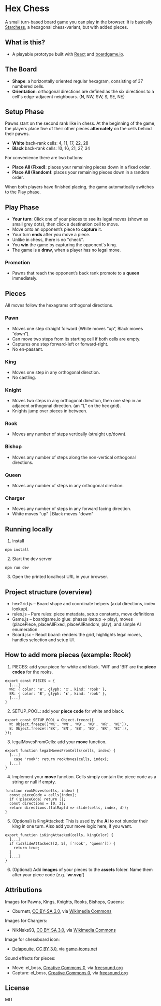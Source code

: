 # Hex Chess

A small turn-based board game you can play in the browser. It is basically [Starchess](<[url](https://en.wikipedia.org/wiki/Hexagonal_chess#Starchess)>), a hexagonal chess-variant, but with added pieces.

## What is this?

- A playable prototype built with [React](<[url](https://react.dev/)>) and [boardgame.io](<[url](https://boardgame.io/)>).

## The Board

- **Shape**: a horizontally oriented regular hexagram, consisting of 37 numbered cells.
- **Orientation**: orthogonal directions are defined as the six directions to a cell's edge-adjacent neighbours. (N, NW, SW, S, SE, NE)

## Setup Phase

Pawns start on the second rank like in chess.
At the beginning of the game, the players place five of their other pieces **alternately** on the cells behind their pawns.

- **White** back-rank cells: 4, 11, 17, 22, 28
- **Black** back-rank cells: 10, 16, 21, 27, 34

For convenience there are two buttons:

- **Place All (Fixed)**: places your remaining pieces down in a fixed order.
- **Place All (Random)**: places your remaining pieces down in a random order.

When both players have finished placing, the game automatically switches to the Play phase.

## Play Phase

- **Your turn**: Click one of your pieces to see its legal moves (shown as small grey dots), then click a destination cell to move.
- Move onto an opponent’s piece to **capture** it.
- Your turn **ends** after you move a piece.
- Unlike in chess, there is no "check".
- You **win** the game by capturing the opponent's king.
- The game is a **draw**, when a player has no legal move.

### Promotion

- Pawns that reach the opponent’s back rank promote to a **queen** immediately.

## Pieces

All moves follow the hexagrams orthogonal directions.

### Pawn

- Moves one step straight forward (White moves “up”, Black moves “down”).
- Can move two steps from its starting cell if both cells are empty.
- Captures one step forward-left or forward-right.
- No en-passant.

### King

- Moves one step in any orthogonal direction.
- No castling.

### Knight

- Moves two steps in any orthogonal direction, then one step in an adjacent orthogonal direction. (an “L” on the hex grid).
- Knights jump over pieces in between.

### Rook

- Moves any number of steps vertically (straight up/down).

### Bishop

- Moves any number of steps along the non-vertical orthogonal directions.

### Queen

- Moves any number of steps in any orthogonal direction.

### Charger

- Moves any number of steps in any forward facing direction.
- White moves "up" | Black moves "down"

## Running locally

1. Install

`npm install`

2. Start the dev server

`npm run dev`

3. Open the printed localhost URL in your browser.

## Project structure (overview)

- hexGrid.js – Board shape and coordinate helpers (axial directions, index lookup).
- rules.js – Pure rules: piece metadata, setup constants, move definitions
- Game.js – boardgame.io glue: phases (setup → play), moves (placePiece, placeAllFixed, placeAllRandom, play), and simple AI enumeration.
- Board.jsx – React board: renders the grid, highlights legal moves, handles selection and setup UI.

## How to add more pieces (example: Rook)

1. PIECES: add your piece for white and black. 'WR' and 'BR' are the **piece codes** for the rooks.

```
export const PIECES = {
  [...]
  WR: { color: 'W', glyph: '♖', kind: 'rook' },
  BR: { color: 'B', glyph: '♜', kind: 'rook' },
  [...]
}
```

2. SETUP_POOL: add your **piece code** for white and black.

```
export const SETUP_POOL = Object.freeze({
  W: Object.freeze(['WK', 'WN', 'WB', 'WQ', 'WR', 'WC']),
  B: Object.freeze(['BK', 'BN', 'BB', 'BQ', 'BR', 'BC']),
});
```

3. legalMovesFromCells: add your **move** function.

```
export function legalMovesFromCells(cells, index) {
  [...]
    case 'rook': return rookMoves(cells, index);
  [...]
}
```

4. Implement your **move** function. Cells simply contain the piece code as a string or null if empty.

```
function rookMoves(cells, index) {
  const pieceCode = cells[index];
  if (!pieceCode) return [];
  const directions = [0, 3];
  return directions.flatMap(d => slide(cells, index, d));
}
```

5. (Optional) isKingAttacked: This is used by the **AI** to not blunder their king in one turn. Also add your move logic here, if you want.

```
export function isKingAttacked(cells, kingColor) {
  [...]
  if (isSlideAttacked([2, 5], ['rook', 'queen'])) {
    return true;
  }
  [...]
}
```

6. (Optional) Add **images** of your pieces to the **assets** folder. Name them after your piece code (e.g. '**wr.svg**')

## Attributions

Images for Pawns, Kings, Knights, Rooks, Bishops, Queens:

- Cburnett, [CC BY-SA 3.0](http://creativecommons.org/licenses/by-sa/3.0/), via [Wikimedia Commons](https://commons.wikimedia.org/wiki/Template:SVG_chess_pieces)

Images for Chargers:

- NikNaks93, [CC BY-SA 3.0](http://creativecommons.org/licenses/by-sa/3.0/), via [Wikimedia Commons](https://commons.wikimedia.org/wiki/Template:SVG_chess_pieces)

Image for chessboard icon:

- [Delapouite](https://delapouite.com/), [CC BY 3.0](https://creativecommons.org/licenses/by/3.0/), via [game-icons.net](https://game-icons.net/1x1/delapouite/empty-chessboard.html)

Sound effects for pieces:

- Move: el_boss, [Creative Commons 0](https://creativecommons.org/publicdomain/zero/1.0/), via [freesound.org](https://freesound.org/s/546119/)
- Capture: el_boss, [Creative Commons 0](https://creativecommons.org/publicdomain/zero/1.0/), via [freesound.org](https://freesound.org/s/546120/)

## License

MIT
